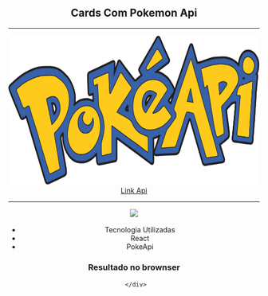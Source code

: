 <div align="center">
     <h2>Cards Com Pokemon Api</h2>
     <hr />
     <img  src="https://raw.githubusercontent.com/PokeAPI/media/master/logo/pokeapi.svg?sanitize=true" height="300"/>
     <br />
     <a href="https://pokeapi.co/"> Link Api </a>
     <hr />
     <img src="https://res.cloudinary.com/practicaldev/image/fetch/s--3zWuwYa3--/c_imagga_scale,f_auto,fl_progressive,h_900,q_auto,w_1600/https://dev-to-uploads.s3.amazonaws.com/uploads/articles/pdib9r9rk5j1m7oala1p.png" height="300"/>
     <div  align="center">
          <ul>
               <li>Tecnologia Utilizadas</li>
               <li>React</li>
               <li>PokeApi</>
          </ul>
     </div>
     <div  align="center">
          <h3>Resultado no brownser</h3>
          
     </div>
</div>
